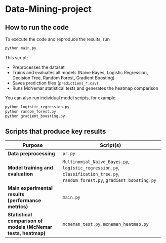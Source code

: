 # Data-Mining-project

## How to run the code
To execute the code and reproduce the results, run 
```bash
python main.py
```
This script:
- Preprocesses the dataset  
- Trains and evaluates all models (Naive Bayes, Logistic Regression, Decision Tree, Random Forest, Gradient Boosting)  
- Saves prediction files (`predictions_*.csv`)  
- Runs McNemar statistical tests and generates the heatmap comparison  

You can also run individual model scripts, for example:
```bash
python logistic_regression.py
python random_forest.py
python gradient_boosting.py
```

## Scripts that produce key results

| Purpose | Script(s) |
|----------|------------|
| **Data preprocessing** | `pr.py` |
| **Model training and evaluation** | `Multinomial_Naive_Bayes.py`, `logistic_regression.py`, `classification_tree.py`, `random_forest.py`, `gradient_boosting.py` |
| **Main experimental results (performance metrics)** | `main.py` |
| **Statistical comparison of models (McNemar tests, heatmap)** | `mcneman_test.py`, `mcneman_heatmap.py` |

